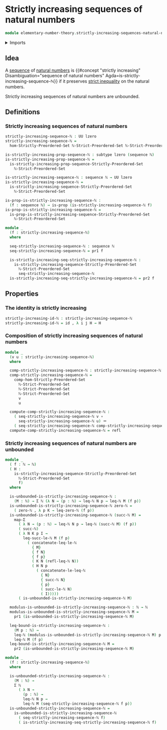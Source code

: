 # Strictly increasing sequences of natural numbers

```agda
module elementary-number-theory.strictly-increasing-sequences-natural-numbers where
```

<details><summary>Imports</summary>

```agda
open import elementary-number-theory.inequality-natural-numbers
open import elementary-number-theory.natural-numbers
open import elementary-number-theory.strict-inequality-natural-numbers
open import elementary-number-theory.well-ordering-principle-natural-numbers

open import foundation.dependent-pair-types
open import foundation.empty-types
open import foundation.function-types
open import foundation.functoriality-dependent-pair-types
open import foundation.identity-types
open import foundation.negation
open import foundation.propositions
open import foundation.sequences
open import foundation.subtypes
open import foundation.universe-levels

open import order-theory.strict-order-preserving-maps
open import order-theory.strictly-increasing-sequences-strictly-preordered-sets
```

</details>

## Idea

A [sequence](foundation.sequences.md) of
[natural numbers](elementary-number-theory.natural-numbers.md) is
{{#concept "strictly increasing" Disambiguation="sequence of natural numbers" Agda=is-strictly-increasing-sequence-ℕ}}
if it preserves
[strict inequality](elementary-number-theory.strict-inequality-natural-numbers.md)
on the natural numbers.

Strictly increasing sequences of natural numbers are unbounded.

## Definitions

### Strictly increasing sequences of natural numbers

```agda
strictly-increasing-sequence-ℕ : UU lzero
strictly-increasing-sequence-ℕ =
  hom-Strictly-Preordered-Set ℕ-Strict-Preordered-Set ℕ-Strict-Preordered-Set

is-strictly-increasing-prop-sequence-ℕ : subtype lzero (sequence ℕ)
is-strictly-increasing-prop-sequence-ℕ =
  is-strictly-increasing-prop-sequence-Strictly-Preordered-Set
    ℕ-Strict-Preordered-Set

is-strictly-increasing-sequence-ℕ : sequence ℕ → UU lzero
is-strictly-increasing-sequence-ℕ =
  is-strictly-increasing-sequence-Strictly-Preordered-Set
    ℕ-Strict-Preordered-Set

is-prop-is-strictly-increasing-sequence-ℕ :
  (f : sequence ℕ) → is-prop (is-strictly-increasing-sequence-ℕ f)
is-prop-is-strictly-increasing-sequence-ℕ =
  is-prop-is-strictly-increasing-sequence-Strictly-Preordered-Set
    ℕ-Strict-Preordered-Set
```

```agda
module _
  (f : strictly-increasing-sequence-ℕ)
  where

  seq-strictly-increasing-sequence-ℕ : sequence ℕ
  seq-strictly-increasing-sequence-ℕ = pr1 f

  is-strictly-increasing-seq-strictly-increasing-sequence-ℕ :
    is-strictly-increasing-sequence-Strictly-Preordered-Set
      ℕ-Strict-Preordered-Set
      seq-strictly-increasing-sequence-ℕ
  is-strictly-increasing-seq-strictly-increasing-sequence-ℕ = pr2 f
```

## Properties

### The identity is strictly increasing

```agda
strictly-increasing-id-ℕ : strictly-increasing-sequence-ℕ
strictly-increasing-id-ℕ = id , λ i j H → H
```

### Composition of strictly increasing sequences of natural numbers

```agda
module _
  (v u : strictly-increasing-sequence-ℕ)
  where

  comp-strictly-increasing-sequence-ℕ : strictly-increasing-sequence-ℕ
  comp-strictly-increasing-sequence-ℕ =
    comp-hom-Strictly-Preordered-Set
      ℕ-Strict-Preordered-Set
      ℕ-Strict-Preordered-Set
      ℕ-Strict-Preordered-Set
      v
      u

  compute-comp-strictly-increasing-sequence-ℕ :
    ( seq-strictly-increasing-sequence-ℕ v ∘
      seq-strictly-increasing-sequence-ℕ u) ＝
    ( seq-strictly-increasing-sequence-ℕ comp-strictly-increasing-sequence-ℕ)
  compute-comp-strictly-increasing-sequence-ℕ = refl
```

### Strictly increasing sequences of natural numbers are unbounded

```agda
module _
  ( f : ℕ → ℕ)
  ( H :
    is-strictly-increasing-sequence-Strictly-Preordered-Set
      ℕ-Strict-Preordered-Set
      f)
  where

  is-unbounded-is-strictly-increasing-sequence-ℕ :
    (M : ℕ) → Σ ℕ (λ N → (p : ℕ) → leq-ℕ N p → leq-ℕ M (f p))
  is-unbounded-is-strictly-increasing-sequence-ℕ zero-ℕ =
    ( zero-ℕ , λ p K → leq-zero-ℕ (f p))
  is-unbounded-is-strictly-increasing-sequence-ℕ (succ-ℕ M) =
    map-Σ
      ( λ N → (p : ℕ) → leq-ℕ N p → leq-ℕ (succ-ℕ M) (f p))
      ( succ-ℕ)
      ( λ N K p I →
        leq-succ-le-ℕ M (f p)
          ( concatenate-leq-le-ℕ
            { M}
            { f N}
            { f p}
            ( K N (refl-leq-ℕ N))
            ( H N p
              ( concatenate-le-leq-ℕ
                { N}
                { succ-ℕ N}
                { p}
                ( succ-le-ℕ N)
                ( I)))))
      ( is-unbounded-is-strictly-increasing-sequence-ℕ M)

  modulus-is-unbounded-is-strictly-increasing-sequence-ℕ : ℕ → ℕ
  modulus-is-unbounded-is-strictly-increasing-sequence-ℕ M =
    pr1 (is-unbounded-is-strictly-increasing-sequence-ℕ M)

  leq-bound-is-strictly-increasing-sequence-ℕ :
    (M p : ℕ) →
    leq-ℕ (modulus-is-unbounded-is-strictly-increasing-sequence-ℕ M) p →
    leq-ℕ M (f p)
  leq-bound-is-strictly-increasing-sequence-ℕ M =
    pr2 (is-unbounded-is-strictly-increasing-sequence-ℕ M)
```

```agda
module _
  (f : strictly-increasing-sequence-ℕ)
  where

  is-unbounded-strictly-increasing-sequence-ℕ :
    (M : ℕ) →
    Σ ℕ
      ( λ N →
        (p : ℕ) →
        leq-ℕ N p →
        leq-ℕ M (seq-strictly-increasing-sequence-ℕ f p))
  is-unbounded-strictly-increasing-sequence-ℕ =
    is-unbounded-is-strictly-increasing-sequence-ℕ
      ( seq-strictly-increasing-sequence-ℕ f)
      ( is-strictly-increasing-seq-strictly-increasing-sequence-ℕ f)
```

